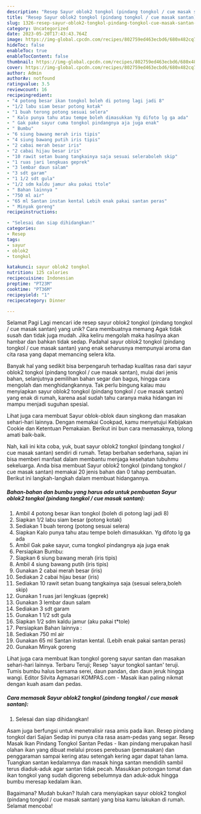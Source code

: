 ```yaml
---
description: "Resep Sayur oblok2 tongkol (pindang tongkol / cue masak santan) yang Lezat Sekali, Mantap"
title: "Resep Sayur oblok2 tongkol (pindang tongkol / cue masak santan) yang Lezat Sekali, Mantap"
slug: 1326-resep-sayur-oblok2-tongkol-pindang-tongkol-cue-masak-santan-yang-lezat-sekali-mantap
category: Uncategorized
date: 2023-05-20T17:43:43.764Z
image: https://img-global.cpcdn.com/recipes/802759ed463ecbd6/680x482cq70/sayur-oblok2-tongkol-pindang-tongkol-cue-masak-santan-foto-resep-utama.jpg
hideToc: false
enableToc: true
enableTocContent: false
thumbnail: https://img-global.cpcdn.com/recipes/802759ed463ecbd6/680x482cq70/sayur-oblok2-tongkol-pindang-tongkol-cue-masak-santan-foto-resep-utama.jpg
cover: https://img-global.cpcdn.com/recipes/802759ed463ecbd6/680x482cq70/sayur-oblok2-tongkol-pindang-tongkol-cue-masak-santan-foto-resep-utama.jpg
author: Admin
authorAv: notfound
ratingvalue: 3.5
reviewcount: 16
recipeingredient:
- "4 potong besar ikan tongkol boleh di potong lagi jadi 8"
- "1/2 labu siam besar potong kotak"
- "1 buah terong potong sesuai selera"
- " Kalo punya tahu atau tempe boleh dimasukkan Yg difoto lg ga ada"
- " Gak pake sayur cuma tongkol pindangnya aja juga enak"
- " Bumbu"
- "6 siung bawang merah iris tipis"
- "4 siung bawang putih iris tipis"
- "2 cabai merah besar iris"
- "2 cabai hijau besar iris"
- "10 rawit setan buang tangkainya saja sesuai seleraboleh skip"
- "1 ruas jari lengkuas geprek"
- "3 lembar daun salam"
- "3 sdt garam"
- "1 1/2 sdt gula"
- "1/2 sdm kaldu jamur aku pakai ttole"
- " Bahan lainnya "
- "750 ml air"
- "65 ml Santan instan kental Lebih enak pakai santan peras"
- " Minyak goreng"
recipeinstructions:

- "Selesai dan siap dihidangkan!"
categories:
- Resep
tags:
- sayur
- oblok2
- tongkol

katakunci: sayur oblok2 tongkol 
nutrition: 125 calories
recipecuisine: Indonesian
preptime: "PT23M"
cooktime: "PT36M"
recipeyield: "1"
recipecategory: Dinner

---
```



Selamat Pagi Lagi mencari ide resep sayur oblok2 tongkol (pindang tongkol / cue masak santan) yang unik? Cara membuatnya memang Agak tidak susah dan tidak juga mudah. Jika keliru mengolah maka hasilnya akan hambar dan bahkan tidak sedap. Padahal sayur oblok2 tongkol (pindang tongkol / cue masak santan) yang enak seharusnya mempunyai aroma dan cita rasa yang dapat memancing selera kita.


Banyak hal yang sedikit bisa berpengaruh terhadap kualitas rasa dari sayur oblok2 tongkol (pindang tongkol / cue masak santan), mulai dari jenis bahan, selanjutnya pemilihan bahan segar dan bagus, hingga cara mengolah dan menghidangkannya. Tak perlu bingung kalau mau menyiapkan sayur oblok2 tongkol (pindang tongkol / cue masak santan) yang enak di rumah, karena asal sudah tahu caranya maka hidangan ini mampu menjadi suguhan spesial.

Lihat juga cara membuat Sayur oblok-oblok daun singkong dan masakan sehari-hari lainnya. Dengan memakai Cookpad, kamu menyetujui Kebijakan Cookie dan Ketentuan Pemakaian. Berikut ini bun cara memasaknya, tolong amati baik-baik.


Nah, kali ini kita coba, yuk, buat sayur oblok2 tongkol (pindang tongkol / cue masak santan) sendiri di rumah. Tetap berbahan sederhana, sajian ini bisa memberi manfaat dalam membantu menjaga kesehatan tubuhmu sekeluarga. Anda bisa membuat Sayur oblok2 tongkol (pindang tongkol / cue masak santan) memakai 20 jenis bahan dan 0 tahap pembuatan. Berikut ini langkah-langkah dalam membuat hidangannya.

<!--inarticleads1-->

##### Bahan-bahan dan bumbu yang harus ada untuk pembuatan Sayur oblok2 tongkol (pindang tongkol / cue masak santan):

1. Ambil 4 potong besar ikan tongkol (boleh di potong lagi jadi 8)
1. Siapkan 1/2 labu siam besar (potong kotak)
1. Sediakan 1 buah terong (potong sesuai selera)
1. Siapkan  Kalo punya tahu atau tempe boleh dimasukkan. Yg difoto lg ga ada
1. Ambil  Gak pake sayur, cuma tongkol pindangnya aja juga enak
1. Persiapkan  Bumbu:
1. Siapkan 6 siung bawang merah (iris tipis)
1. Ambil 4 siung bawang putih (iris tipis)
1. Gunakan 2 cabai merah besar (iris)
1. Sediakan 2 cabai hijau besar (iris)
1. Sediakan 10 rawit setan buang tangkainya saja (sesuai selera,boleh skip)
1. Gunakan 1 ruas jari lengkuas (geprek)
1. Gunakan 3 lembar daun salam
1. Sediakan 3 sdt garam
1. Gunakan 1 1/2 sdt gula
1. Siapkan 1/2 sdm kaldu jamur (aku pakai t*tole)
1. Persiapkan  Bahan lainnya :
1. Sediakan 750 ml air
1. Gunakan 65 ml Santan instan kental. (Lebih enak pakai santan peras)
1. Gunakan  Minyak goreng


Lihat juga cara membuat Ikan tongkol goreng sayur santan dan masakan sehari-hari lainnya. Terbaru Teruji; Resep &#39;sayur tongkol santan&#39; teruji. Tumis bumbu halus bersama serei, daun pandan, dan daun jeruk hingga wangi. Editor Silvita Agmasari KOMPAS.com - Masak ikan paling nikmat dengan kuah asam dan pedas. 

<!--inarticleads2-->

##### Cara memasak Sayur oblok2 tongkol (pindang tongkol / cue masak santan):


1. Selesai dan siap dihidangkan!

Asam juga berfungsi untuk menetralisir rasa amis pada ikan. Resep pindang tongkol dari Sajian Sedap ini punya cita rasa asam-pedas yang segar. Resep Masak Ikan Pindang Tongkol Santan Pedas - Ikan pindang merupakan hasil olahan ikan yang dibuat melalui proses perebusan (pemasakan) dan penggaraman sampai kering atau setengah kering agar dapat tahan lama. Tuangkan santan kedalamnya dan masak hinga santan mendidih sambil terus diaduk-aduk agar santan tidak pecah. Masukkan potongan tomat dan ikan tongkol yang sudah digoreng sebelumnya dan aduk-aduk hingga bumbu meresap kedalam ikan. 

Bagaimana? Mudah bukan? Itulah cara menyiapkan sayur oblok2 tongkol (pindang tongkol / cue masak santan) yang bisa kamu lakukan di rumah. Selamat mencoba!
